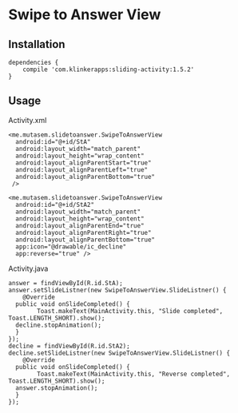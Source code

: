 ﻿# Swipe to Answer View

## Installation

    dependencies {
        compile 'com.klinkerapps:sliding-activity:1.5.2'
    }
    
## Usage
Activity.xml

    <me.mutasem.slidetoanswer.SwipeToAnswerView  
      android:id="@+id/StA"  
      android:layout_width="match_parent"  
      android:layout_height="wrap_content"  
      android:layout_alignParentStart="true"  
      android:layout_alignParentLeft="true"  
      android:layout_alignParentBottom="true"  
     />  
      
    <me.mutasem.slidetoanswer.SwipeToAnswerView  
      android:id="@+id/StA2"  
      android:layout_width="match_parent"  
      android:layout_height="wrap_content"  
      android:layout_alignParentEnd="true"  
      android:layout_alignParentRight="true"  
      android:layout_alignParentBottom="true"  
      app:icon="@drawable/ic_decline"  
      app:reverse="true" />
Activity.java

    answer = findViewById(R.id.StA);  
    answer.setSlideListner(new SwipeToAnswerView.SlideListner() {  
        @Override  
      public void onSlideCompleted() {  
            Toast.makeText(MainActivity.this, "Slide completed", Toast.LENGTH_SHORT).show();  
      decline.stopAnimation();  
      }  
    });  
    decline = findViewById(R.id.StA2);  
    decline.setSlideListner(new SwipeToAnswerView.SlideListner() {  
        @Override  
      public void onSlideCompleted() {  
            Toast.makeText(MainActivity.this, "Reverse completed", Toast.LENGTH_SHORT).show();  
      answer.stopAnimation();  
      }  
    });


    

